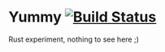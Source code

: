 # Yummy [![Build Status](https://travis-ci.org/PierreZ/yummy.svg?branch=master)](https://travis-ci.org/PierreZ/yummy)

Rust experiment, nothing to see here ;)